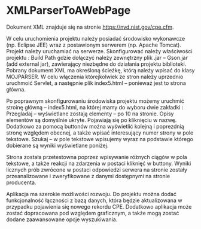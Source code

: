 # XMLParserToAWebPage


Dokument XML znajduje się na stronie https://nvd.nist.gov/cpe.cfm.

W celu uruchomienia projektu należy posiadać  środowisko wykonawcze (np. Eclipse JEE) wraz z postawionym serwerem (np. Apache Tomcat). Projekt należy uruchamiać na serwerze. Skonfigurować należy właściwości projektu : Build Path gdzie dołączyć należy zewnętrzny plik .jar – Gson.jar (add external jar), zawierający niezbędne do działania projektu biblioteki.
Pobrany dokument XML ma określoną ścieżkę, którą należy wpisać do klasy MOJPARSER. W celu włączenia którejkolwiek ze stron należy uprzednio uruchmoić Servlet, a  następnie plik index5.html – ponieważ jest to strona główna.


Po poprawnym skonfigurowaniu środowiska projektu możemy uruchmić stroinę główną – index5.html, na której mamy do wyboru dwie zakładki : 
Przegladaj – wyświetlane zostają elementy – po 10 na stronie. Opisy elementów są domyślnie ukryte. Pojawiają się po kliknięciu w nazwę. Dodatkowo za pomocą buttonów można wyświetlić kolejną i poprezdnią stronę względem obecnej, a także wpisać interesujący numer strony w pole tekstowe.
Szukaj – w pole tekstowe wpisujemy wyraz na podstawie którego dobierane są wyniki wyświetlane poniżej.


Strona została przetestowna poprzez wpisywanie różnych ciągów w pola tekstowe, a także reakcji na zdarzenia w postaci kliknięć w buttony. Wyniki  licznych prób zwrócone w postaci odpowiedzi serwera na stronie zostały przeanalizowane i zweryfikowane z danymi dostępnymi na stronie producenta.


Aplikacja ma szerokie możliwości rozwoju. Do projektu można dodać funkcjonalność łączności z bazą danych, która będzie aktualizowana w  przypadku pojawienia się nowego rekordu CPE.
Dodatkowo aplikacja może zostać dopracowana pod względem graficznym, a także mogą zostać dodane zaawansowane opcje wyszukiwania.


